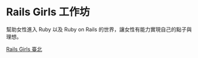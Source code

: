 # Rails Girls 工作坊

幫助女性進入 Ruby 以及 Ruby on Rails 的世界，讓女性有能力實現自己的點子與理想。

[Rails Girls 臺北](http://guides.railsgirls.tw)
